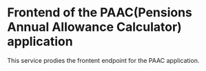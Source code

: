 Frontend of the PAAC(Pensions Annual Allowance Calculator) application
======================================================================

This service prodies the frontent endpoint for the PAAC application.